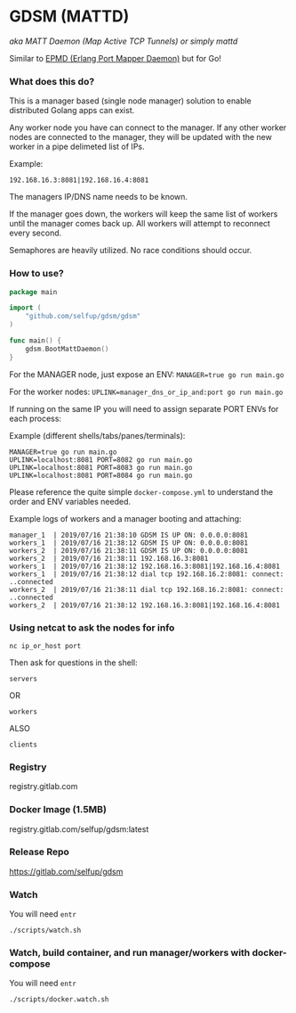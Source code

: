 # GDSM (MATTD)

_aka MATT Daemon (Map Active TCP Tunnels) or simply mattd_

Similar to [EPMD (Erlang Port Mapper Daemon)](http://erlang.org/doc/man/epmd.html) but for Go!

### What does this do?

This is a manager based (single node manager) solution to enable distributed Golang apps can exist.

Any worker node you have can connect to the manager. If any other worker nodes are connected to the manager, they will be updated with the new worker in a pipe delimeted list of IPs.

Example:

```
192.168.16.3:8081|192.168.16.4:8081
```

The managers IP/DNS name needs to be known.

If the manager goes down, the workers will keep the same list of workers until the manager comes back up. All workers will attempt to reconnect every second.

Semaphores are heavily utilized. No race conditions should occur.

### How to use?

```go
package main

import (
	"github.com/selfup/gdsm/gdsm"
)

func main() {
	gdsm.BootMattDaemon()
}
```

For the MANAGER node, just expose an ENV: `MANAGER=true go run main.go`

For the worker nodes: `UPLINK=manager_dns_or_ip_and:port go run main.go`

If running on the same IP you will need to assign separate PORT ENVs for each process:

Example (different shells/tabs/panes/terminals):

```
MANAGER=true go run main.go
UPLINK=localhost:8081 PORT=8082 go run main.go
UPLINK=localhost:8081 PORT=8083 go run main.go
UPLINK=localhost:8081 PORT=8084 go run main.go
```

Please reference the quite simple `docker-compose.yml` to understand the order and ENV variables needed.

Example logs of workers and a manager booting and attaching:

```
manager_1  | 2019/07/16 21:38:10 GDSM IS UP ON: 0.0.0.0:8081
workers_1  | 2019/07/16 21:38:12 GDSM IS UP ON: 0.0.0.0:8081
workers_2  | 2019/07/16 21:38:11 GDSM IS UP ON: 0.0.0.0:8081
workers_2  | 2019/07/16 21:38:11 192.168.16.3:8081
workers_1  | 2019/07/16 21:38:12 192.168.16.3:8081|192.168.16.4:8081
workers_1  | 2019/07/16 21:38:12 dial tcp 192.168.16.2:8081: connect: ..connected
workers_2  | 2019/07/16 21:38:11 dial tcp 192.168.16.2:8081: connect: ..connected
workers_2  | 2019/07/16 21:38:12 192.168.16.3:8081|192.168.16.4:8081
```

### Using netcat to ask the nodes for info

`nc ip_or_host port`

Then ask for questions in the shell:

`servers`

OR

`workers`

ALSO

`clients`

### Registry

registry.gitlab.com

### Docker Image (1.5MB)

registry.gitlab.com/selfup/gdsm:latest

### Release Repo

https://gitlab.com/selfup/gdsm

### Watch

You will need `entr`

`./scripts/watch.sh`

### Watch, build container, and run manager/workers with docker-compose

You will need `entr`

`./scripts/docker.watch.sh`
